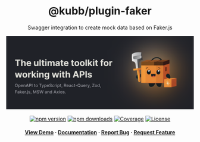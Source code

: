 <div align="center">

<!-- <img src="assets/logo.png" alt="logo" width="200" height="auto" /> -->
<h1>@kubb/plugin-faker</h1>

<p>
   Swagger integration to create mock data based on Faker.js
  </p>
  <img src="https://raw.githubusercontent.com/kubb-labs/kubb/main/assets/banner.png" alt="logo"  height="auto" />

[![npm version][npm-version-src]][npm-version-href]
[![npm downloads][npm-downloads-src]][npm-downloads-href]
[![Coverage][coverage-src]][coverage-href]
[![License][license-src]][license-href]

<!-- ALL-CONTRIBUTORS-BADGE:START - Do not remove or modify this section -->
<!-- ALL-CONTRIBUTORS-BADGE:END -->
</p>

<h4>
    <a href="https://codesandbox.io/s/github/kubb-labs/kubb/tree/alpha/examples/typescript" target="_blank">View Demo</a>
    <span> · </span>
      <a href="https://kubb.dev/" target="_blank">Documentation</a>
    <span> · </span>
      <a href="https://github.com/kubb-labs/kubb/issues/" target="_blank">Report Bug</a>
    <span> · </span>
      <a href="https://github.com/kubb-labs/kubb/issues/" target="_blank">Request Feature</a>
  </h4>
</div>

<!-- Badges -->

[npm-version-src]: https://img.shields.io/npm/v/@kubb/plugin-faker?flat&colorA=18181B&colorB=f58517
[npm-version-href]: https://npmjs.com/package/@kubb/plugin-faker
[npm-downloads-src]: https://img.shields.io/npm/dm/@kubb/plugin-faker?flat&colorA=18181B&colorB=f58517
[npm-downloads-href]: https://npmjs.com/package/@kubb/plugin-faker
[license-src]: https://img.shields.io/github/license/kubb-labs/kubb.svg?flat&colorA=18181B&colorB=f58517
[license-href]: https://github.com/kubb-labs/kubb/blob/main/LICENSE
[build-src]: https://img.shields.io/github/actions/workflow/status/kubb-labs/kubb/ci.yaml?style=flat&colorA=18181B&colorB=f58517
[build-href]: https://www.npmjs.com/package/@kubb/plugin-faker
[minified-src]: https://img.shields.io/bundlephobia/min/@kubb/plugin-faker?style=flat&colorA=18181B&colorB=f58517
[minified-href]: https://www.npmjs.com/package/@kubb/plugin-faker
[coverage-src]: https://img.shields.io/codecov/c/github/kubb-labs/kubb?style=flat&colorA=18181B&colorB=f58517
[coverage-href]: https://www.npmjs.com/package/@kubb/plugin-faker
